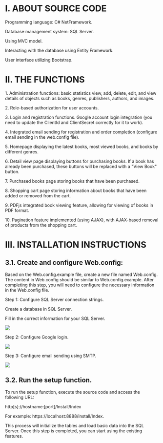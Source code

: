 # I. ABOUT SOURCE CODE
<p>Programming language: C# NetFramework.</p>
<p>Database management system: SQL Server.</p>
<p>Using MVC model.</p>
<p>Interacting with the database using Entity Framework.</p>
<p>User interface utilizing Bootstrap.</p>

# II. THE FUNCTIONS
<p>1. Administration functions: basic statistics view, add, delete, edit, and view details of objects such as books, genres, publishers, authors, and images.</p>
<p>2. Role-based authorization for user accounts.</p>
<p>3. Login and registration functions. Google account login integration (you need to update the ClientId and ClientSecret correctly for it to work).</p>
<p>4. Integrated email sending for registration and order completion (configure email sending in the web.config file).</p>
<p>5. Homepage displaying the latest books, most viewed books, and books by different genres.</p>
<p>6. Detail view page displaying buttons for purchasing books. If a book has already been purchased, these buttons will be replaced with a "View Book" button.</p>
<p>7. Purchased books page storing books that have been purchased.</p>
<p>8. Shopping cart page storing information about books that have been added or removed from the cart.</p>
<p>9. PDFjs integrated book viewing feature, allowing for viewing of books in PDF format.</p>
<p>10. Pagination feature implemented (using AJAX), with AJAX-based removal of products from the shopping cart.</p>

# III. INSTALLATION INSTRUCTIONS
## 3.1. Create and configure Web.config: 
<p>Based on the Web.config.example file, create a new file named Web.config. The content in Web.config should be similar to Web.config.example. After completing this step, you will need to configure the necessary information in the Web.config file.</p>
<p>Step 1: Configure SQL Server connection strings.</p>
<p>Create a database in SQL Server.</p>
<p>Fill in the correct information for your SQL Server.</p>
<img src="https://user-images.githubusercontent.com/80302795/231725847-dd84b9f6-7b12-416e-a796-0992d2a32f1b.png"/> 
<p>Step 2: Configure Google login.</p>
<img src="https://user-images.githubusercontent.com/80302795/231717266-f56bf3e6-7499-4d9d-9cf3-939019eab2fb.png"/>
<p>Step 3: Configure email sending using SMTP.</p>
<img src="https://user-images.githubusercontent.com/80302795/231717266-f56bf3e6-7499-4d9d-9cf3-939019eab2fb.png"/>

## 3.2. Run the setup function.
<p>To run the setup function, execute the source code and access the following URL:</p>
http[s]://hostname:[port]/Install/Index
<p>For example: https://localhost:8888/Install/Index.</p>
<p>This process will initialize the tables and load basic data into the SQL Server. Once this step is completed, you can start using the existing features.</p>
